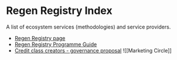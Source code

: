 # Regen Registry Index
A list of ecosystem services (methodologies) and service providers. 
- [Regen Registry page](https://registry.regen.network)
- [Regen Registry Programme Guide](https://regen-registry.s3.amazonaws.com/Regen+Registry+Program+Guide.pdf)
- [Credit class creators - governance proposal](https://github.com/regen-network/governance/tree/main/proposals/2021-12-regen-registry-credit-class-creator)
![[Marketing Circle]]